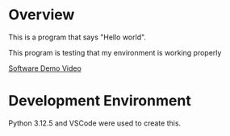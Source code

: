 # Overview

This is a program that says "Hello world".

This program is testing that my environment is working properly

[Software Demo Video](https://youtu.be/9PQsLo36ldw)

# Development Environment

Python 3.12.5 and VSCode were used to create this.